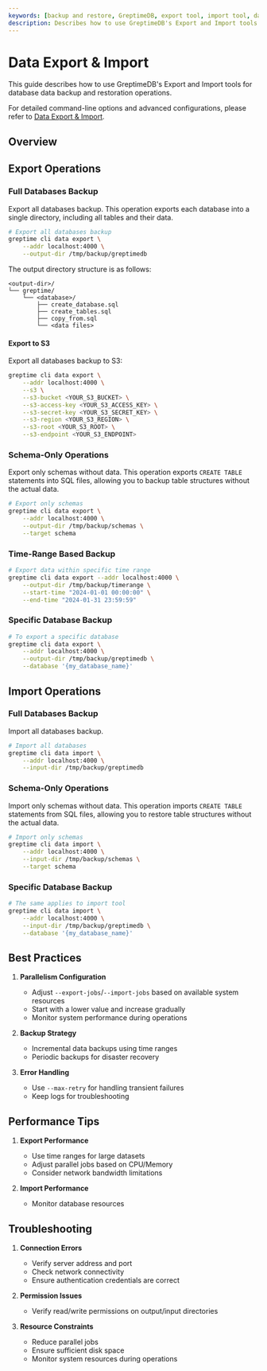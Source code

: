 ```yaml
---
keywords: [backup and restore, GreptimeDB, export tool, import tool, database backup, database restoration, command syntax, best practices]
description: Describes how to use GreptimeDB's Export and Import tools for database backup and restoration, including command syntax, options, usage scenarios, best practices, troubleshooting, and performance tips.
---
```


# Data Export & Import

This guide describes how to use GreptimeDB's Export and Import tools for database data backup and restoration operations. 

For detailed command-line options and advanced configurations, please refer to [Data Export & Import](/reference/command-lines/utilities/data.md).

## Overview

## Export Operations

### Full Databases Backup
Export all databases backup. This operation exports each database into a single directory, including all tables and their data. 
```bash
# Export all databases backup
greptime cli data export \
    --addr localhost:4000 \
    --output-dir /tmp/backup/greptimedb
```
The output directory structure is as follows:
```
<output-dir>/
└── greptime/
    └── <database>/
        ├── create_database.sql
        ├── create_tables.sql
        ├── copy_from.sql
        └── <data files>
```

#### Export to S3

Export all databases backup to S3:
```bash
greptime cli data export \
    --addr localhost:4000 \
    --s3 \
    --s3-bucket <YOUR_S3_BUCKET> \
    --s3-access-key <YOUR_S3_ACCESS_KEY> \
    --s3-secret-key <YOUR_S3_SECRET_KEY> \
    --s3-region <YOUR_S3_REGION> \
    --s3-root <YOUR_S3_ROOT> \
    --s3-endpoint <YOUR_S3_ENDPOINT>
```

### Schema-Only Operations
Export only schemas without data. This operation exports `CREATE TABLE` statements into SQL files, allowing you to backup table structures without the actual data.
```bash
# Export only schemas
greptime cli data export \
    --addr localhost:4000 \
    --output-dir /tmp/backup/schemas \
    --target schema
```

### Time-Range Based Backup
```bash
# Export data within specific time range
greptime cli data export --addr localhost:4000 \
    --output-dir /tmp/backup/timerange \
    --start-time "2024-01-01 00:00:00" \
    --end-time "2024-01-31 23:59:59"
```

### Specific Database Backup
```bash
# To export a specific database
greptime cli data export \
    --addr localhost:4000 \
    --output-dir /tmp/backup/greptimedb \
    --database '{my_database_name}'
```

## Import Operations

### Full Databases Backup
Import all databases backup.
```bash
# Import all databases
greptime cli data import \
    --addr localhost:4000 \
    --input-dir /tmp/backup/greptimedb
```

### Schema-Only Operations
Import only schemas without data. This operation imports `CREATE TABLE` statements from SQL files, allowing you to restore table structures without the actual data.
```bash
# Import only schemas
greptime cli data import \
    --addr localhost:4000 \
    --input-dir /tmp/backup/schemas \
    --target schema
```

### Specific Database Backup
```bash
# The same applies to import tool
greptime cli data import \
    --addr localhost:4000 \
    --input-dir /tmp/backup/greptimedb \
    --database '{my_database_name}'
```

## Best Practices

1. **Parallelism Configuration**
   - Adjust `--export-jobs`/`--import-jobs` based on available system resources
   - Start with a lower value and increase gradually
   - Monitor system performance during operations

2. **Backup Strategy**
   - Incremental data backups using time ranges
   - Periodic backups for disaster recovery

3. **Error Handling**
   - Use `--max-retry` for handling transient failures
   - Keep logs for troubleshooting

## Performance Tips

1. **Export Performance**
   - Use time ranges for large datasets
   - Adjust parallel jobs based on CPU/Memory
   - Consider network bandwidth limitations

2. **Import Performance**
   - Monitor database resources

## Troubleshooting

1. **Connection Errors**
   - Verify server address and port
   - Check network connectivity
   - Ensure authentication credentials are correct

2. **Permission Issues**
   - Verify read/write permissions on output/input directories

3. **Resource Constraints**
   - Reduce parallel jobs
   - Ensure sufficient disk space
   - Monitor system resources during operations

